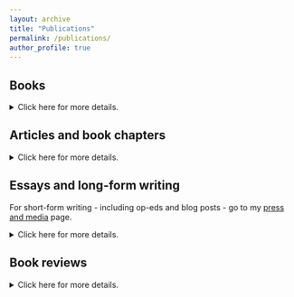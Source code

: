 ```yaml
---
layout: archive
title: "Publications"
permalink: /publications/
author_profile: true
---
```

## Books
<details>
	<summary>Click here for more details.</summary>
	
<h3><a target="_blank" href="/images/francecover.jpg"><img src="/images/francecover.jpg" title="Click here for larger image" alt="Cover image" width="200" height="200" style="float:right;margin:0px 0px 10px 10px"></a><span style="font-style: italic;">France </span>(Cambridge: Polity Press, 2020)</h3>

<p>This book is an introduction to French history since 1940, organised around six thematic and chronological chapters. Starting from the idea that France is a "paradoxical" nation, it looks at a number of contradictions within recent French history, including the tension between defeat and resistance, state and citizen, and colonialism and anti-colonialism.</p>

<p>You can hear me talk more about the book on the <a target="_blank" href="https://newbooksnetwork.com/france">New Books in French Studies podcast</a> with Roxanne Panchasi and at <a target="_blank" href="http://frenchhistorysociety.co.uk/blog/?p=2515">my online book launch event</a> at the Institute of Historical Research in London. There have also been two review forums on the book on the Tocqueville21 website (with contributions by <a target="_blank" href="https://tocqueville21.com/focus/paradoxes-of-france/">Art Goldhammer</a>, <a target="_blank" href="https://tocqueville21.com/focus/la-tache-de-lhistorien/">Emmanuel Jousse</a>, and a <a target="_blank" href="https://tocqueville21.com/focus/lembarras-du-choix/">response by me</a>) and in the journal <a target="_blank" href="https://www.tandfonline.com/toc/cmcf20/29/3"><span style="font-style: italic;">Modern and Contemporary France</span></a> (with contributions by Minayo Nasiali, David Lees, and Evan Spritzer).</p>

<p>You can buy the book <a href="https://politybooks.com/bookdetail/?isbn=9781509530014" target="_blank">directly from the publisher</a> or at <a target="_blank" href="https://www.amazon.co.uk/France-Polity-Histories-Emile-Chabal/dp/1509530029/">Amazon (UK)</a>, <a target="_blank" href="https://www.amazon.com/France-Polity-Histories-Emile-Chabal/dp/1509530029/">Amazon (USA)</a> and <a target="_blank" href="https://www.amazon.fr/France-Polity-Histories-Emile-Chabal/dp/1509530029/"> Amazon (France)</a>.</p>

<h3><a target="_blank" href="/images/divrep.jpg"><img src="/images/divrep.jpg" alt="Cover image" title="Click here for larger image" width="200" height="200" style="float:left;margin:0px 10px 10px 0px" ></a><span style="font-style: italic;">A Divided Republic: nation, state and citizenship in contemporary France </span>(Cambridge: Cambridge University Press, 2015)</h3>

<p>Based on an original and sophisticated historical interpretation of contemporary French political culture, this book shows how passionate debates over citizenship, immigration, colonial memory, the reform of the state and the historiography of modern France have galvanised the French elite and created new spaces for discussion and disagreement. Over time, these debates have coalesced around two political languages - republicanism and liberalism - both of which structure the historical imagination and the symbolic vocabulary of French political actors. In the twenty-first century, these two political languages have become the central battleground of contemporary French politics.</p>

<p>An easy way to get a sense of what the book is about is to <a target="_blank" href="http://newbooksnetwork.com/emile-chabal-a-divided-republic-nation-state-and-citizenship-in-contemporary-france-cambridge-up-2015/">listen to my New Books in French Studies podcast</a>. Alternatively, you can read <a target="_blank" href="/files/jpriforum.pdf">a review forum on the book in the <span style="font-style: italic;">Journal of Politics, Religion and Ideology</span></a> or listen to a podcast of the main book launch event I did at the <a target="_blank" href="http://frenchhistorysociety.co.uk/blog/?p=633">Institute of Historical Research in London</a>. J'ai discut&eacute; de mon livre en fran&ccedil;ais <a target="_blank" href="https://www.youtube.com/watch?v=tE3vSh8AnBE">&agrave; la Fondation Jean Jaur&egrave;s</a>.</p>

<p>You can visit the <a href="http://www.cambridge.org/gb/academic/subjects/history/twentieth-century-european-history/divided-republic-nation-state-and-citizenship-contemporary-france?format=PB" target="_blank">book's website</a> and you can <a href="https://doi.org/10.1017/CBO9781107447936" target="_blank">get online access to the e-book via Cambridge Core</a>. The book is also available at <a target="_blank" href="https://www.amazon.co.uk/Divided-Republic-Nation-Citizenship-Contemporary/dp/1107692873">Amazon (UK)</a>, <a target="_blank" href="https://www.amazon.com/Divided-Republic-Nation-Citizenship-Contemporary/dp/1107692873">Amazon (USA)</a> and <a target="_blank" href="https://www.amazon.fr/Divided-Republic-Nation-Citizenship-Contemporary/dp/1107692873"> Amazon (France)</a>.</p>

<h3><a target="_blank" href="/images/france1970s.jpg"><img src="/images/france1970s.jpg" alt="Cover image" title="Click here for larger image" width="200" height="200" style="float:right;margin:0px 0px 10px 10px"></a><span style="font-style: italic;">France since the 1970s: history, politics and memory in an age of uncertainty </span>(London: Bloomsbury Academic, 2014) (edited)</h3>

<p>How have the French reimagined the revolutionary, republican and reactionary ideologies that have been so crucial to their history? How has the arrival of hundreds of thousands of postcolonial migrants transformed politics? These are just some of the questions at the heart of this book. With contributions from leading specialists on topics as varied as the legacy of empire and neo-liberalism, it explores how the French have dealt with the pervasive sense of uncertainty that has become a defining feature of contemporary European politics.</p>

<p>Contributors to this volume include: Pascal Perrineau, Jim Shields, Nick Hewlett, Christophe Prochasson, Yann Scioldo-Z&uuml;rcher, Daniel A. Gordon, Isabel Hollis, Patricia M. E. Lorcin, Michael C. Behrent, Iain Stewart, Camille Robcis, Sophie Gu&eacute;rard de Latour and Sudhir Hazareesingh.</p>

<p>You can <a href="http://www.bloomsbury.com/uk/france-since-the-1970s-9781472509772/" target="_blank">visit the website for the book</a> or <a href="http://dx.doi.org/10.5040/9781474210676" target="_blank">get online access to the e-book via Bloomsbury Collections</a>. You can also buy the book at <a target="_blank" href="http://www.amazon.co.uk/France-since-1970s-Bloomsbury/dp/1472509773">Amazon (UK)</a>, <a target="_blank" href="http://www.amazon.com/France-since-1970s-Politics-Uncertainty/dp/1472509773/">Amazon (USA)</a> and <a target="_blank" href="http://www.amazon.fr/France-Since-1970s-Politics-Uncertainty/dp/1472509773/">Amazon (France)</a>.</p>

<h3><a target="_blank" href="/images/francebritain.jpg"><img src="/images/francebritain.jpg" title="Click here for larger image" alt="Cover image" width="200" height="200" style="float:left;margin:0px 10px 10px 0px"></a><span style="font-style: italic;">Britain and France in Two World Wars: Truth, Myth and Memory </span>(London: Bloomsbury Academic, 2013) (co-edited with Robert Tombs)</h3>

<p>France and Britain, indispensable allies in two world wars, remember and forget their shared history in contrasting ways. This book examines key episodes in the relationship between the two countries, including the outbreak of war in 1914, the battles of the Somme and Verdun, the Fall of France in 1940, Dunkirk, and British involvement in the French Resistance and the 1944 Liberation. The contributors discuss how the two countries tend to forget what they owe to each other, and have a distorted view of history which still colours and prejudices their relationship today, despite government efforts to build a close political and military partnership.</p>

<p>Contributors to this volume include: Gary Sheffield, John Keiger, William Philpott, Elizabeth Greenhalgh, Akhila Yechury, Martin Alexander, Sebastien Albertelli, Olivier Wieviorka, Philip Bell, Jay Winter, Robert Frank and David Reynolds.</p>

<p>This is the <a href="http://www.bloomsbury.com/uk/britain-and-france-in-two-world-wars-9781441130396/" target="_blank">link to the publisher's website</a>. You can also buy the book at <a target="_blank" href="http://www.amazon.co.uk/Britain-France-Two-World-Wars/dp/144113039X/">Amazon (UK)</a>, <a target="_blank" href="http://www.amazon.com/Britain-France-Two-World-Wars/dp/144113039X/">Amazon (USA)</a> and <a target="_blank" href="http://www.amazon.fr/Britain-France-Two-World-Wars/dp/144113039X/"> Amazon (France)</a>.</p>
	</details>

## Articles and book chapters
<details>
	<summary>Click here for more details.</summary>
	
<ul>
	<li>'Big data, small concepts: histosophy as an approach to longue-dur&eacute;e history' in <span style="font-style: italic;">Global Intellectual History</span> (Vol. 6, No. 1, 2021) (co-authored with Luis de Miranda) [<a href="https://www.tandfonline.com/doi/full/10.1080/23801883.2019.1592871" target="_blank">Link to article in <span style="font-style: italic;">Global Intellectual History</span> (free, open access)</a>]</li>
	<li>'Anticolonialism' in <span style="font-style: italic;">The Cambridge History of French Thought</span>, eds. Michael Moriarty and Jeremy Jennings (Cambridge, Cambridge University Press, 2019) [<a href="/files/anticolonialism.pdf" target="_blank">PDF</a>] [<a target="_blank" href="https://doi.org/10.1017/9781316681572.049">Online access to the chapter via Cambridge Core (subscription only)</a>] [<a href="https://www.cambridge.org/gb/academic/subjects/literature/european-literature/cambridge-history-french-thought?format=HB" target="_blank">Buy the book</a>]</li>
	<li>'Historians of the world, unite! Eric Hobsbawm and the Communist Party Historians Group, 1946-1956' in <span style="font-style: italic;">Mundos do Trabalho</span> (Vol. 10, No. 19, 2018) [<a href="https://periodicos.ufsc.br/index.php/mundosdotrabalho/article/view/1984-9222.2018v10n19p71/39240" target="_blank">Link to article in <span style="font-style: italic;">Mundos do Trabalho</span> (free, open access)</a>] [<a href="https://periodicos.ufsc.br/index.php/mundosdotrabalho/article/view/1984-9222.2018v10n19p71/39041" target="_blank">Tamb&eacute;m dispon&iacute;vel em portugu&ecirc;s na revista <span style="font-style: italic;">Mundos do Trabalho</span></a>]</li>
	<li>'Les intellectuels et la crise de la d&eacute;mocratie' in <span style="font-style: italic;">Pouvoirs</span> (No. 161, April 2017) [<a href="/files/intellectuelscrise.pdf" target="_blank">Link to article (free)</a>] [<a href="http://dx.doi.org/10.3917/pouv.161.0109" target="_blank">Link to article through Cairn (subscription only)</a>]</li>
	<li>'From the banlieue to the burkini: the many lives of French republicanism' in <span style="font-style: italic;">Modern and Contemporary France</span> (Vol. 25, No. 1, 2017) [<a target="_blank" href="/files/banlieue.pdf">Link to article (free)</a>] [<a href="http://dx.doi.org/10.1080/09639489.2016.1246164" target="_blank">Link to article in <span style="font-style: italic;">Modern and Contemporary France</span> (subscription only)</a>]</li>
	<li>'The Agonies of Liberalism' in <span style="font-style: italic;">Contemporary European History</span> (Vol. 25, No. 4, 2016) [<a target="_blank" href="/files/agoniesofliberalism.pdf">Link to article (free)</a>] [<a href="http://dx.doi.org/10.1017/S0960777316000321" target="_blank">Link to article in <span style="font-style: italic;">Contemporary European History</span> (subscription only)</a>]</li>
	<li>'French Political Culture in the 1970s. Liberalism, Identity Politics and the Modest State' in <span style="font-style: italic;">Geschichte und Gesellschaft</span> (Vol. 42, No. 2, 2016) [<a target="_blank" href="/files/frenchpolcult70s.pdf">Link to article (free)</a>] [<a href="http://dx.doi.org/10.13109/gege.2016.42.2.243" target="_blank">Link to article in <span style="font-style: italic;">Geschichte und Gesellschaft</span> (subscription only)</a>]</li>
	<li>'Capitalism and its critics: anti-liberalism in contemporary French politics' in <span style="font-style: italic;">In Search of the Liberal Moment: Democracy, Anti-totalitarianism, and Intellectual Politics in France since 1950</span>, eds. Iain Stewart and Stephen Sawyer (London: Palgrave, 2016) [<a href="http://link.springer.com/chapter/10.1057%2F9781137581266_7" target="_blank">Online access through SpringerLink</a>] [Disponible &eacute;galement en version fran&ccedil;aise via la revue <a href="https://doi.org/10.4000/quaderni.1250" target="_blank"><span style="font-style: italic;">Quaderni</span></a> et en <a href="/files/capitalismecritiques.pdf" target="_blank">open-access</a>]</li>
	<li>'Managing the postcolony: minority politics in Montpellier, c.1960-c.2010' in <span style="font-style: italic;">Contemporary European History</span> (Vol. 23, No. 2, 2014) [<a target="_blank" href="/files/montpellier.pdf">Link to article (free)</a>] [<a target="_blank" href="http://dx.doi.org/10.1017/s096077731400006x">Link to article in <span style="font-style: italic;">Contemporary European History </span>(subscription only)</a>]</li>
	<li>'Le Pr&eacute;sident? Georges Fr&ecirc;che and the making of a local notable in late 20th century France' in <span style="font-style: italic;">Place and Locality in Modern France, 1750-present</span>, eds. Philip Whalen &amp; Patrick Young (London: Bloomsbury Academic, 2014) [<a href="http://www.bloomsbury.com/uk/place-and-locality-in-modern-france-9781780936864/" target="_blank">Link to publisher's page</a>] [<a href="http://www.amazon.co.uk/Locality-Modern-France-Philip-Whalen/dp/1780936869" target="_blank">Buy the book at Amazon (UK)</a>] [<a href="http://dx.doi.org/10.5040/9781474210843.0026" target="_blank">Online access (subscription only)</a>]</li>
	<li>'The rise of the Anglo-Saxon: French perceptions of the Anglo-American world in the long twentieth century' in <span style="font-style: italic;">French Politics, Culture and Society</span> (Vol. 31, No. 1, Spring 2013) [<a target="_blank" href="/files/ecanglosaxon.pdf">Link to article (free)</a>] [<a target="_blank" href="http://www.jstor.org/stable/24517581">Link to article on JSTOR (subscription only)</a>]</li>
	<li>'Just say non? France, Britain and the European Union since the 1980s' in <span style="font-style: italic;">National Identities in France</span>, ed. Brian J. Sudlow (London: Transaction Press, 2011) [<a href="/files/eceu.pdf" target="_blank">PDF</a>] [<a target="_blank" href="http://www.transactionpub.com/title/National-Identities-in-France-978-1-4128-4288-4.html">Link to publisher's page</a>] [<a href="http://www.amazon.co.uk/National-Identities-France-Brian-Sudlow/dp/1412842883" target="_blank">Buy the book at Amazon (UK)</a>]</li>
	<li>'De 'New Britain' &agrave; la 'Big Society': l'innovation sociale &agrave; l'anglaise' in <span style="font-style: italic;">Chantiers Politiques</span> (No. 9, Summer 2011) [<a href="/files/innovationsociale.pdf" target="_blank">Link to article (free)</a>]</li>
	<li>'Writing the French national narrative in the 21st century' in <span style="font-style: italic;">The Historical Journal</span> (Vol. 53, No. 2, Summer 2010) [<a href="/files/nationalnarrative.pdf" target="_blank">Link to article (free)</a>] [<a href="https://www.jstor.org/stable/40865699" target="_blank">Link to article on JSTOR (subscription only)</a>]</li>
	<li>'La R&eacute;publique postcoloniale: making the nation in late 20th century France' in <span style="font-style: italic;">France's Lost Empires: Fragmentation, Nostalgia and la fracture coloniale</span>, eds. Nicki Frith and Kate Marsh (London: Lexington, 2010) [<a href="/files/ecreppoco.pdf" target="_blank">PDF</a>] [<a target="_blank" href="https://rowman.com/ISBN/9780739148839">Link to publisher's page</a>] [<a href="http://www.amazon.co.uk/Frances-Lost-Empires-Fragmentation-Nostalgia/dp/0739148834" target="_blank">Buy the book at Amazon (UK)</a>]</li>
	<li>'Ernest Renan' in <span style="font-style: italic;">The Encyclopedia of Political Theory, Vol. 3</span>, ed. M. Bevir (London: SAGE, 2010) [<a target="_blank" href="http://knowledge.sagepub.com/view/politicaltheory/n385.xml">Consult the entry online at SAGE&nbsp;(subscription only)</a>] <a href="http://www.amazon.co.uk/Encyclopedia-Political-Theory-Mark-Bevir/dp/1412958652" target="_blank">[Buy the book at Amazon (UK)</a>]</li>
	<li>'Uses and abuses of history: memories of the R&eacute;publique in late 20th century France' in <span style="font-style: italic;">Historicising the French Revolution</span>, eds. I. DiVanna, D. Dodds and T. Blanning (Newcastle: Cambridge Scholars Publishing, 2008) [<a target="_blank" href="http://www.cambridgescholars.com/historicising-the-french-revolution-20">Link to publisher's page</a>]<a href="http://www.amazon.co.uk/Historicising-French-Revolution-Carolina-Armenteros/dp/1847186408" target="_blank">] [Buy the book at Amazon (UK</a>)]</li>
	</ul>
	</details>

## Essays and long-form writing
	
For short-form writing - including op-eds and blog posts - go to my <a href="/talks/">press and media</a> page.

<details>
	<summary>Click here for more details.</summary>
	
<ul>
  <li><a target="_blank" href="https://www.jacobinmag.com/2021/04/eric-hobsbawm-marxism-history-bibliography">'Uncovering the many Eric Hobsbawms'</a> (co-authored with Anne Perez) in <span style="font-style: italic;">Jacobin</span> (27 April 2021)</li>
  <li><a target="_blank" href="https://jacobinmag.com/2019/07/eric-hobsbawm-western-marxism-history-communism/">'Hobsbawm at the margins'</a> in <span style="font-style: italic;">Jacobin</span> (12 July 2019), also available in Portuguese in <span style="font-style: italic;">Jacobin Brasil</span> <a target="_blank" href="https://jacobin.com.br/2020/06/hobsbawm-nas-margens/">here</a>. Una traducci&oacute;n al espa&ntilde;ol est&aacute; disponible en la <span style="font-style: italic;">Revista Com&uacute;n</span>: <a target="_blank" href="https://www.revistacomun.com/blog/hobsbawm-en-los-mrgenes-parte-i">'Hobsbawm en los m&aacute;rgenes, parte 1'</a>, <a target="_blank" href="https://www.revistacomun.com/blog/hobsbawm-en-los-mrgenes-parte-ii">'Hobsbawm en los m&aacute;rgenes, parte 2'</a> (10-11 September 2019)</li>
  <li><a target="_blank" href="https://aeon.co/essays/how-eric-hobsbawm-helped-shape-the-global-marxist-imagination">'The voice of Hobsbawm'</a> in <span style="font-style: italic;">Aeon</span> (8 October 2018). Version fran&ccedil;aise dans la revue <span style="font-style: italic;">Lava</span>, <a target="_blank" href="https://lavamedia.be/fr/la-voix-deric-hobsbawm/">'La voix de Hobsbawm'</a> (no. 7, d&eacute;cembre 2018)</li>
  <li><a target="_blank" href="/files/jeandormessontls.pdf">'Unique m&eacute;lange'</a> (on the life and work of the French author Jean d'Ormesson) in the <span style="font-style: italic;">Times Literary Supplement</span> (5 October 2018)</li>
  <li><a target="_blank" href="http://www.synchronathemata.gr/to-brexit-kai-o-vretanikos-mythos-tis-synecheias/">'To Brexit kai o vretanikos mythos tis synecheias (Brexit and the British myth of continuity)'</a> in <span style="font-style: italic;">Synchrona Themata</span> (Issue 140-141, June 2018) [excerpt only, in Greek]</li>
  <li><a target="_blank" href="https://aeon.co/essays/the-anglo-saxon-is-not-american-or-british-but-a-french-alter-ego">'Les Anglo Saxons'</a> in <span style="font-style: italic;">Aeon</span> (18 September 2017). Version fran&ccedil;aise: <a target="_blank" href="/files/quiapeurdesanglosaxons.pdf">'Qui a peur des Anglo-Saxons'</a> in <span style="font-style: italic;">Courrier International</span> (25-31 January 2018)</li>
  <li><a target="_blank" href="https://tif.ssrc.org/2017/09/06/history-and-theorizing-the-secular/">Discussion forum around the theme 'History and Theorizing the Secular'</a> (edited with Daniel Steinmetz-Jenkins) in <span style="font-style: italic;">The Immanent Frame</span> (6 September 2017)</li>
   <li><a href="/files/europeaftersarkozy.pdf" target="_blank">'Europe after Sarkozy'</a> in <span style="font-style: italic;">Economic and Political Weekly</span> (2 June 2012)</li>
</ul>

<img src="/images/euroflag.jpg" alt="Britain and Europe" width="200" height="200" style="float:right;margin:0px 10px 10px 0px">In 2015, I co-wrote an essay with Stephan Malinowski on the idea of exceptionalism in British history and Britain's relation with Europe. This was published in a number of different outlets and languages:
<ul>
   <li>(English) <a href="http://www.booksandideas.net/Can-Britain-be-European.html" target="_blank">'Can Britain be European?'</a> in <span style="font-style: italic;">Books and Ideas</span> (22 June 2015)</li>
   <li>(Fran&ccedil;ais) <a href="http://www.laviedesidees.fr/La-Grande-Bretagne-peut-elle-etre-europeenne.html" target="_blank">'La Grande Bretagne peut-elle &ecirc;tre europ&eacute;enne?'</a> in <span style="font-style: italic;">La Vie des Id&eacute;es</span> (19 June 2015)</li>
   <li>(Deutsch) <a href="http://www.zeit.de/2015/29/grossbritannien-briten-europa-brexit-geschichte" target="_blank">'Ganz aparte Briten'</a> in <span style="font-style: italic;">Die Zeit</span> (16 July 2015) and <a href="/files/merkur.pdf" target="_blank">'Geh&ouml;rt Gro&szlig;britannien zu Europa?'</a> in <span style="font-style: italic;">Merkur</span> (No. 796, Sept 2015). There was further coverage of this debate in <a href="/files/spiegel.pdf" target="_blank"><span style="font-style: italic;">Der Spiegel</span></a> in June 2015.</li>
</ul>
	</details>

## Book reviews
<details>
	<summary>Click here for more details.</summary>

	<ul>
	<li>Antoine Vauchez and Pierre France, <span style="font-style: italic;">The Neoliberal Republic: Corporate Lawyers, Statecraft, and the
Making of Public-Private France </span>in <span style="font-style: italic;">H-France Review </span>(Vol. 21, No. 181, 2021) [<a target="_blank" href="https://h-france.net/vol21reviews/vol21no181Chabal.pdf">Link to review in <span style="font-style: italic;">H-France Review</span> (free)</a>]</li>
		<li>Jacob Collins, <span style="font-style: italic;">The Anthropological Turn: French Political Thought After 1968 </span>in <span style="font-style: italic;">H-France Review </span>(Vol. 21, No. 67, 2021) [<a target="_blank" href="https://h-france.net/vol21reviews/vol21no67chabal.pdf">Link to review in <span style="font-style: italic;">H-France Review</span> (free)</a>]</li>
	<li>Socialism and the experience of time: idealism and the present in modern France</span> in <span style="font-style: italic;">Modern and Contemporary France</span> (Vol. 21, No. 4, 2021) [<a target="_blank" href="/files/socialismtime.pdf">Link to review (free)</a>] [<a target="_blank" href="https://doi.org/10.1080/09639489.2021.1931076">Link to review in <span style="font-style: italic;">Modern and Contemporary France </span>(subscription only)</a>]</li>
	<li>Richard Evans, <span style="font-style: italic;">Eric Hobsbawm: A Life in History</span> in <span style="font-style: italic;">International Affairs </span>(Vol. 95, No. 5, 2019) [<a target="_blank" href="/files/lifeinhistory.pdf">Link to review (free)</a>] [<a target="_blank" href="https://doi.org/10.1093/ia/iiz164">Link to review in <span style="font-style: italic;">International Affairs </span>(subscription only)</a>]</li>
	<li>Christophe Guilluy, <span style="font-style: italic;">Twilight of the elites: prosperity, periphery and the future of France </span>in <span style="font-style: italic;">Modern and Contemporary France </span>(Vol. 27, No. 4, 2019) [<a target="_blank" href="/files/guilluy.pdf">Link to review (free)</a>] [<a target="_blank" href="https://doi.org/10.1080/09639489.2019.1642313">Link to review in <span style="font-style: italic;">Modern and Contemporary France </span>(subscription only)</a>]</li>
	<li>Herrick Chapman, <span style="font-style: italic;">France’s Long Reconstruction: In Search of the Modern Republic</span> in <span style="font-style: italic;">French History </span>(Vol. 33, No. 1, 2019) [<a target="_blank" href="/files/longreconstruction.pdf">Link to review (free)</a>] [<a target="_blank" href="https://doi.org/10.1093/fh/crz027">Link to review in <span style="font-style: italic;">French History </span>(subscription only)</a>]</li>
	<li>Tim Rogan, <span style="font-style: italic;">The Moral Economists: R. H. Tawney, Karl Polanyi, E. P. Thompson, and the Critique of Capitalism</span> in <span style="font-style: italic;">Intellectual History Review </span>(Vol. 28, No. 1, 2019) [<a target="_blank" href="/files/moraleconomists.pdf">Link to review (free)</a>] [<a target="_blank" href="https://doi.org/10.1080/17496977.2019.1533287">Link to review in <span style="font-style: italic;">Intellectual History Review </span>(subscription only)</a>]</li>
	<li>Stefanos Geroulanos, <span style="font-style: italic;">Transparency in Modern France</span> in <span style="font-style: italic;">H-France Forum </span>(Vol. 13, 2018) [<a target="_blank" href="https://www.h-france.net/forum/forumvol13/Chabal.pdf">Link to review in <span style="font-style: italic;">H-France Forum</span> (free)</a>]</li>
	<li>Jan-Werner M&uuml;ller, <span style="font-style: italic;">What Is Populism? </span>in <span style="font-style: italic;">Intellectual History Review </span>(Vol. 27, No. 4, 2017) [<a target="_blank" href="/files/populism.pdf">Link to review (free)</a>] [<a target="_blank" href="http://dx.doi.org/10.1080/17496977.2017.1348026">Link to review in <span style="font-style: italic;">Intellectual History Review </span>(subscription only)</a>] [<a target="_blank" href="http://www.ojoentinta.com/el-populismo-la-sombra-de-la-democracia/">Versi&oacute;n espa&ntilde;ola en la revista chilena <span style="font-style: italic;">Ojo en Tinta</span></a>]</li>
	<li>Gregory Mann, <span style="font-style: italic;">From Empires to NGOs in the West African Sahel: The Road to Nongovernmentality </span>in <span style="font-style: italic;">La Vie des Id&eacute;es/Books and Ideas </span>(February 2017) [<a href="http://www.booksandideas.net/The-Sahel-In-What-State.html" target="_blank">Link to English version: 'The Sahel in what state?'</a>] [<a href="http://www.laviedesidees.fr/Le-Sahel-dans-quel-Etat.html" target="_blank">Version fran&ccedil;aise: 'Le Sahel dans quel &Eacute;tat?'</a>]</li>
	<li>Sung-Eun Choi, <span style="font-style: italic;">Decolonization and the French of Algeria: Bringing the Settler Colony Home </span>in <span style="font-style: italic;">H-France Review </span>(Vol. 16, No. 231, 2016) [<a target="_blank" href="http://www.h-france.net/vol16reviews/vol16no231Chabal.pdf">Link to review in <span style="font-style: italic;">H-France Review </span>(free)</a>]</li>
	<li>Rebecca Clifford, <span style="font-style: italic;">Commemorating the Holocaust: The Dilemmas of Remembrance in France and Italy </span>in <span style="font-style: italic;">English Historical Review </span>(Vol. 132, No. 552, 2016) [<a target="_blank" href="/files/clifford.pdf">Link to review (free)</a>] [<a target="_blank" href="https://doi.org/10.1093/ehr/cew246">Link to review in<span style="font-style: italic;"> English Historical Review </span> (subscription only)</a>]</li>
	<li>Nicole Rudolph, <span style="font-style: italic;">At home in postwar France: modern mass housing and the right to comfort </span>in <span style="font-style: italic;">Modern and Contemporary France </span>(Vol. 24, No. 4, 2016) [<a target="_blank" href="/files/athomepostwarfrance.pdf">Link to review (free)</a>] [<a target="_blank" href="http://dx.doi.org/10.1080/09639489.2016.1209468">Link to review in <span style="font-style: italic;">Modern and Contemporary France </span>(subscription only)</a>]</li>
	<li>Dieter Grimm, <span style="font-style: italic;">Sovereignty: The Origin and Future of a Political and Legal Concept </span>in <span style="font-style: italic;">New Global Studies </span>(Vol. 23, No. 3, 2015) [<a target="_blank" href="/files/sovereignty.pdf">Link to review (free)</a>] [<a target="_blank" href="http://dx.doi.org/10.1515/ngs-2016-0006">Link to review in <span style="font-style: italic;">New Global Studies </span>(subscription only)</a>]</li>
	<li>Ang&eacute;line Escafr&eacute;-Dublet, <span style="font-style: italic;">Culture et immigration:  de la question sociale &agrave; l'enjeu politique, 1958-2007 </span>in <span style="font-style: italic;">Modern and Contemporary France </span>(Vol. 23, No. 3, 2015) [<a target="_blank" href="/files/cultureetimmigration.pdf">Link to review (free)</a>] [<a target="_blank" href="http://dx.doi.org/10.1080/09639489.2015.1032914">Link to review in <span style="font-style: italic;">Modern and Contemporary France </span>(subscription only)</a>]</li>
	<li>Maud Mandel, <span style="font-style: italic;">Muslims and Jews in France: History of a Conflict </span>in <span style="font-style: italic;">Journal of Modern Jewish Studies </span>(Vol. 14, No. 2, 2015) [<a target="_blank" href="/files/mandeljewsmuslims.pdf">Link to review (free)</a>] [<a target="_blank" href="http://www.tandfonline.com/doi/full/10.1080/14725886.2015.1041235">Link to review in <span style="font-style: italic;">Journal of Modern Jewish Studies </span>(subscription only)</a>]</li>
	<li>Christophe Prochasson, Vincent Duclert and Edward Berenson (eds.), <span style="font-style: italic;">The French Republic: History, Values, Debates </span>in <span style="font-style: italic;"> English Historical Review </span>(Vol. 130, No. 543, 2015) [<a target="_blank" href="/files/prochasson.pdf">Link to review (free)</a>] [<a target="_blank" href="https://doi.org/10.1093/ehr/cev033">Link to review in<span style="font-style: italic;"> English Historical Review </span> (subscription only)</a>]</li>
	<li>Chris Reynolds, <span style="font-style: italic;">Memories of May '68: France's Convenient Consensus </span>in <span style="font-style: italic;"> The Journal of Modern History </span>(Vol. 86, No. 4, 2014) [<a target="_blank" href="/files/chrisreynolds.pdf">Link to review (free)</a>] [<a target="_blank" href="http://www.jstor.org/stable/10.1086/678740">Link to review in <span style="font-style: italic;">The Journal of Modern History</span> (subscription only)</a>]</li>
	<li>Amelia Lyons, <span style="font-style: italic;">The Civilizing Mission in the Metropole: Algerian Families and the Welfare State during Decolonization </span>in <span style="font-style: italic;"> H-France </span>(Vol. 14, No. 165, October 2014) [<a target="_blank" href="http://www.h-france.net/vol14reviews/vol14no165chabal.pdf">Link to review on the H-France website (free)</a>]</li>
	<li>Andrew Sartori and Samuel Moyn (eds.), <span style="font-style: italic;">Global Intellectual History </span>in <span style="font-style: italic;">La Vie des Id&eacute;es/Books and Ideas </span>(October 2014) [<a href="http://www.booksandideas.net/Global-Thinking.html" target="_blank">Link to English version: 'Global thinking'</a>] [<a href="http://www.laviedesidees.fr/Penser-a-l-echelle-globale.html" target="_blank">Version fran&ccedil;aise: 'Penser &#224; l'&eacute;chelle globale'</a>]</li>
	<li>Alice Conklin, <span style="font-style: italic;">In the Museum of Man: Race, Anthropology and Empire in France, 1850-1950 </span>in <span style="font-style: italic;">Intellectual History Review </span>(Vol. 24, No. 4, 2014) [<a target="_blank" href="/files/inthemuseumofman.pdf">Link to review (free)</a>] [<a target="_blank" href="http://dx.doi.org/10.1080/17496977.2014.952929">Link to review in <span style="font-style: italic;">Intellectual History Review </span>(subscription only)</a>]</li>
	<li>Barnett Singer, <span style="font-style: italic;">The Americanization of France: Searching for Happiness after the Algerian War </span>in <span style="font-style: italic;">French History </span>(Vol. 28, No. 3, 2014) [<a target="_blank" href="/files/singer.pdf">Link to review (free)</a>] [<a target="_blank" href="https://doi.org/10.1093/fh/cru068">Link to review in<span style="font-style: italic;"> French History </span> (subscription only)</a>]</li>
	<li>Jacques Julliard, <span style="font-style: italic;">Les gauches fran&ccedil;aises, 1762-2012. Histoire, politique, imaginaire </span>in <span style="font-style: italic;">French History </span>(Vol. 28, No. 2, 2014) [<a target="_blank" href="/files/julliard.pdf">Link to review (free)</a>] [<a target="_blank" href="https://doi.org/10.1093/fh/cru016">Link to review in<span style="font-style: italic;"> French History </span> (subscription only)</a>]</li>
	<li>Laurent Warlouzet, <span style="font-style: italic;">Le choix de la CEE par la France: l'Europe &eacute;conomique en d&eacute;bat de Mend&egrave;s-France &agrave; de Gaulle (1955-1969) </span>in <span style="font-style: italic;">English Historical Review </span>(Vol. 128, No. 535, 2013) [<a target="_blank" href="/files/warlouzet.pdf">Link to review (free)</a>] [<a target="_blank" href="https://doi.org/10.1093/ehr/cet258">Link to review in<span style="font-style: italic;"> English Historical Review </span> (subscription only)</a>]</li>
	<li>Edward Baring, <span style="font-style: italic;">The Young Derrida and French Philosophy, 1945-68 </span>in <span style="font-style: italic;">La Vie des Id&eacute;es/Books and Ideas </span>(July 2013) [<a href="http://www.booksandideas.net/Derrida-and-the-marginality-of-the.html" target="_blank">Link to English version: 'Derrida and the marginality of the French intellectual'</a>] [<a href="http://www.laviedesidees.fr/Derrida-un-intellectuel-marginal.html" target="_blank">Version fran&ccedil;aise: 'Derrida: un intellectuel marginal?'</a>]</li>
	<li>Sudhir Hazareesingh, <span style="font-style: italic;">In the Shadow of the General: Modern France and the Myth of de Gaulle </span>in <span style="font-style: italic;">French History </span>(Vol. 27, No. 2, 2013) [<a target="_blank" href="/files/intheshadowofthegeneral.pdf">Link to review (free)</a>] [<a target="_blank" href="https://doi.org/10.1093/fh/crt014">Link to review in<span style="font-style: italic;"> French History </span> (subscription only)</a>]</li>
	<li>Jeremy Jennings, <span style="font-style: italic;">Revolution and the Republic: A History of French Political Thought Since the Eighteenth Century </span>in <span style="font-style: italic;">La Vie des Id&eacute;es/Books and Ideas </span>(December 2012) [<a href="http://www.booksandideas.net/The-Politics-of-Disagreement.html" target="_blank">Link to English version: 'The Politics of Disagreement'</a>] [<a href="http://www.laviedesidees.fr/La-Republique-du-desaccord.html" target="_blank">Version fran&ccedil;aise: 'La R&eacute;publique du d&eacute;saccord'</a>]</li>
	<li>Nicolas Bancel et al (eds.), <span style="font-style: italic;">Ruptures postcoloniales. Les nouveaux visages de la soci&eacute;t&eacute; fran&ccedil;aise </span>in <span style="font-style: italic;">French History </span>(Vol. 26, No. 4, 2012) [<a href="/files/rupturespostcoloniales.pdf" target="_blank">Link to review (free)</a>] [<a href="http://fh.oxfordjournals.org/content/26/4/591.full.pdf+html" target="_blank">Link to review in <span style="font-style: italic;">French History </span>(subscription only)</a>]</li>
	<li>Serge Audier, <span style="font-style: italic;">N&eacute;o-lib&eacute;ralismes: une arch&eacute;ologie intellectuelle</span> in <span style="font-style: italic;">La Vie des Id&eacute;es/Books and Ideas</span> (July 2012) [<a href="http://www.booksandideas.net/The-Mid-Life-Crisis-of-Neo.html" target="_blank">Link to English version: 'The Mid-Life Crisis of Neo-Liberalism'</a>] [<a href="http://www.laviedesidees.fr/Le-neo-liberalisme-introuvable.html" target="_blank">Version fran&ccedil;aise: 'Le n&eacute;o-lib&eacute;ralisme introuvable?'</a>]</li>
	</ul>

Between 2002 and 2010, I wrote reviews of contemporary fiction for the Pakistani current affairs magazine <span style="font-style: italic;">Newsline</span>. A small selection of these can be found online&nbsp;<a href="http://newslinemagazine.com/?s=emile+chabal" target="_blank">here</a>.
	</details>
